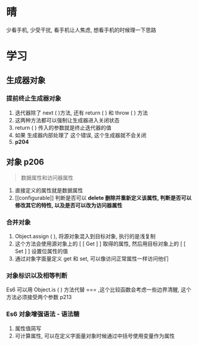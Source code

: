 # 晴

少看手机, 少受干扰, 看手机让人焦虑, 想看手机的时候理一下思路



# 学习

## 生成器对象

### 提前终止生成器对象

1. 迭代器除了 next ( )方法, 还有 return ( ) 和 throw ( ) 方法
2. 这两种方法都可以强制让生成器进入关闭状态
3. return ( ) 传入的参数就是终止迭代器的值
4. 如果 生成器内部处理了 这个错误, 这个生成器就不会关闭
5. **p204**

## 对象 p206

> 数据属性和访问器属性

1. 直接定义的属性就是数据属性
2. [[configurable]] 判断是否可以 **delete 删除并重新定义该属性, 判断是否可以修改其它的特性, 以及是否可以改为访问器属性**





### 合并对象

1. Object.assign ( ), 将源对象混入到目标对象, 执行的是浅复制
2. 这个方法会使用源对象上的 [ [ Get ] ]  取得的属性, 然后用目标对象上的 [ [ Set ] ] 设置位属性的值
3. 通过对象字面量定义 get 和 set, 可以像访问正常属性一样访问他们



### 对象标识以及相等判断

Es6  可以用 Object.is ( ) 方法代替 === ,这个比较函数会考虑一些边界清醒, 这个方法必须接受两个参数 p213



### Es6 对象增强语法 - 语法糖

1. 属性值简写
2. 可计算属性, 可以在定义字面量对象时候通过中括号使用变量作为属性
